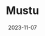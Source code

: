 ---
layout: default
modal-id: 3
date: 2023-11-07
img: apple-of-discord.png
alt: image-alt
title: Mustu
project-date: September-December 2023
category: Application Development II
link-to-github: https://github.com/dianakarpeev/mutsu
description: For this project, we were tasked with creating an Android application using Kotlin and Jetpack Compose. The group I am in has decided to create a meal planner/grocery list generator app. It has three main functions. 
description-2: 1. Creating and discovering recipes. 
description-3: 2. Creating a meal plan based on the recipes the user selected. 
description-4: 3. Generating an editable grocery list based on what ingredients are needed for the planned meals.
description-5: As of when I am posting this, the app is still a work in progress. Since the final product is only due mid-December, and it is still November when I am writing this, we haven't been able to fully implement everything we want to do yet.
description-6: Either way, I'll show you part of the project that I have been working on for the past couple months.
description-7: My main part of the project has been the grocery list screen. This screen shows all the possible ingredients the user can buy or needs to buy. Next to each ingredient is a plus and minus sign. These are buttons that control the amount of that ingredient that they want to buy.
project-image-7:
project-image-7-alt:
description-8: While this might seem simple enough, I can assure you that it is not. Because of the way Jetpack Compose handles updating the UI and the state of variables, it took me nearly two months to set this up in a way that didn't hardcode the values and use 20+ variables to display a few ingredients. I was unbelievably happy when I was finally able to get it working.
description-9: Otherwise, I'd say the project is going well. We are making good progress and I am very excited to see how the finished version turns out.
icon-link: https://www.flaticon.com/free-icons/golden-apple
icon-link-title: golden apple icons
icon-artist: Freepik
---